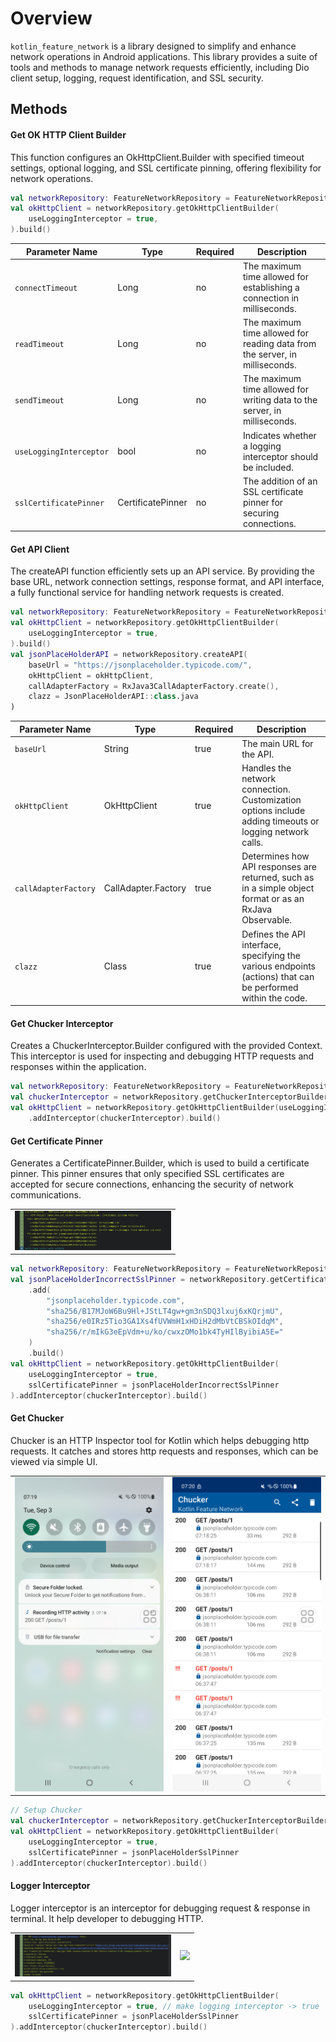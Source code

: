 # Overview

`kotlin_feature_network` is a library designed to simplify and enhance network operations in
Android applications.
This library provides a suite of tools and methods to manage network requests efficiently, including
Dio client setup, logging, request identification, and SSL security.

## Methods

#### Get OK HTTP Client Builder

This function configures an OkHttpClient.Builder with specified timeout settings, optional logging,
and SSL certificate pinning, offering flexibility for network operations.

```kotlin
val networkRepository: FeatureNetworkRepository = FeatureNetworkRepositoryImpl()
val okHttpClient = networkRepository.getOkHttpClientBuilder(
    useLoggingInterceptor = true,
).build()
```

| Parameter Name          | Type              | Required | Description                                                                 |
|-------------------------|-------------------|----------|-----------------------------------------------------------------------------|
| `connectTimeout`        | Long              | no       | The maximum time allowed for establishing a connection in milliseconds.     |
| `readTimeout`           | Long              | no       | The maximum time allowed for reading data from the server, in milliseconds. |
| `sendTimeout`           | Long              | no       | The maximum time allowed for writing data to the server, in milliseconds.   |
| `useLoggingInterceptor` | bool              | no       | Indicates whether a logging interceptor should be included.                 |
| `sslCertificatePinner`  | CertificatePinner | no       | The addition of an SSL certificate pinner for securing connections.         |

#### Get API Client

The createAPI function efficiently sets up an API service. By providing the base URL, network
connection settings, response format, and API interface, a fully functional service for handling
network requests is created.

```kotlin
val networkRepository: FeatureNetworkRepository = FeatureNetworkRepositoryImpl()
val okHttpClient = networkRepository.getOkHttpClientBuilder(
    useLoggingInterceptor = true,
).build()
val jsonPlaceHolderAPI = networkRepository.createAPI(
    baseUrl = "https://jsonplaceholder.typicode.com/",
    okHttpClient = okHttpClient,
    callAdapterFactory = RxJava3CallAdapterFactory.create(),
    clazz = JsonPlaceHolderAPI::class.java
)
```

| Parameter Name       | Type                | Required | Description                                                                                                  |
|----------------------|---------------------|----------|--------------------------------------------------------------------------------------------------------------|
| `baseUrl`            | String              | true     | The main URL for the API.                                                                                    |
| `okHttpClient`       | OkHttpClient        | true     | Handles the network connection. Customization options include adding timeouts or logging network calls.      |
| `callAdapterFactory` | CallAdapter.Factory | true     | Determines how API responses are returned, such as in a simple object format or as an RxJava Observable.     |
| `clazz`              | Class<T>            | true     | Defines the API interface, specifying the various endpoints (actions) that can be performed within the code. |

#### Get Chucker Interceptor

Creates a ChuckerInterceptor.Builder configured with the provided Context. This interceptor is used
for inspecting and debugging HTTP requests and responses within the application.

```kotlin
val networkRepository: FeatureNetworkRepository = FeatureNetworkRepositoryImpl()
val chuckerInterceptor = networkRepository.getChuckerInterceptorBuilder(this).build()
val okHttpClient = networkRepository.getOkHttpClientBuilder(useLoggingInterceptor = true)
    .addInterceptor(chuckerInterceptor).build()
```

#### Get Certificate Pinner

Generates a CertificatePinner.Builder, which is used to build a certificate pinner. This pinner
ensures that only specified SSL certificates are accepted for secure connections, enhancing the
security of network communications.

<table>
  <tr>
    <td>
		<img width="250px" src="https://raw.githubusercontent.com/fadlurahmanfdev/kotlin_feature_network/master/media/ssl_peer_unverified_exception.png">
    </td>
  </tr>
</table>

```kotlin
val networkRepository: FeatureNetworkRepository = FeatureNetworkRepositoryImpl()
val jsonPlaceHolderIncorrectSslPinner = networkRepository.getCertificatePinnerBuilder()
    .add(
        "jsonplaceholder.typicode.com",
        "sha256/B17MJoW6Bu9Hl+JStLT4gw+gm3nSDQ3lxuj6xKQrjmU",
        "sha256/e0IRz5Tio3GA1Xs4fUVWmH1xHDiH2dMbVtCBSkOIdqM",
        "sha256/r/mIkG3eEpVdm+u/ko/cwxzOMo1bk4TyHIlByibiA5E="
    )
    .build()
val okHttpClient = networkRepository.getOkHttpClientBuilder(
    useLoggingInterceptor = true,
    sslCertificatePinner = jsonPlaceHolderIncorrectSslPinner
).addInterceptor(chuckerInterceptor).build()
```

#### Get Chucker

Chucker is an HTTP Inspector tool for Kotlin which helps debugging http requests. It catches and
stores http requests and responses, which can be viewed via simple UI.

<table>
  <tr>
    <td>
		<img width="250px" src="https://raw.githubusercontent.com/fadlurahmanfdev/kotlin_feature_network/master/media/chucker_notification.png">
    </td>
    <td>
       <img width="250px" src="https://raw.githubusercontent.com/fadlurahmanfdev/kotlin_feature_network/master/media/chucker_page.png">
    </td>
  </tr>
</table>

```kotlin
// Setup Chucker
val chuckerInterceptor = networkRepository.getChuckerInterceptorBuilder(this).build()
val okHttpClient = networkRepository.getOkHttpClientBuilder(
    useLoggingInterceptor = true,
    sslCertificatePinner = jsonPlaceHolderSslPinner
).addInterceptor(chuckerInterceptor).build()
```

#### Logger Interceptor

Logger interceptor is an interceptor for debugging request & response in terminal. It help developer
to debugging HTTP.

<table>
  <tr>
    <td>
		<img width="250px" src="https://raw.githubusercontent.com/fadlurahmanfdev/kotlin_feature_network/master/media/logger_response_part1.png">
    </td>
    <td>
       <img width="250px" src="https://raw.githubusercontent.com/fadlurahmanfdev/kotlin_feature_network/master/media/logger_interceptor_part2.png">
    </td>
  </tr>
</table>

```kotlin
val okHttpClient = networkRepository.getOkHttpClientBuilder(
    useLoggingInterceptor = true, // make logging interceptor -> true
    sslCertificatePinner = jsonPlaceHolderSslPinner
).addInterceptor(chuckerInterceptor).build()
```

